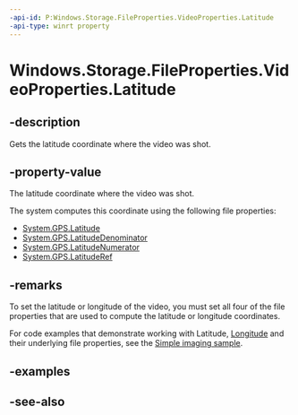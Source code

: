 ```yaml
---
-api-id: P:Windows.Storage.FileProperties.VideoProperties.Latitude
-api-type: winrt property
---
```


<!-- Property syntax
public Windows.Foundation.IReference<double> Latitude { get; }
-->

# Windows.Storage.FileProperties.VideoProperties.Latitude

## -description
Gets the latitude coordinate where the video was shot.

## -property-value
The latitude coordinate where the video was shot.


The system computes this coordinate using the following file properties:

+ [System.GPS.Latitude](https://msdn.microsoft.com/library/windows/desktop/bb760543.aspx)
+ [System.GPS.LatitudeDenominator](https://msdn.microsoft.com/library/windows/desktop/bb760545.aspx)
+ [System.GPS.LatitudeNumerator](https://msdn.microsoft.com/library/windows/desktop/bb760562.aspx)
+ [System.GPS.LatitudeRef](https://msdn.microsoft.com/library/windows/desktop/bb760564.aspx)


## -remarks
To set the latitude or longitude of the video, you must set all four of the file properties that are used to compute the latitude or longitude coordinates.

For code examples that demonstrate working with Latitude, [Longitude](videoproperties_longitude.md) and their underlying file properties, see the [Simple imaging sample](https://go.microsoft.com/fwlink/p/?linkid=231549).

## -examples

## -see-also
